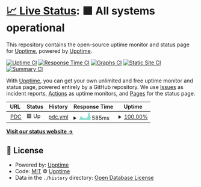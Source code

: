 # [📈 Live Status](https://upptime.github.io/upptime): <!--live status--> **🟩 All systems operational**

This repository contains the open-source uptime monitor and status page for [Upptime](https://upptime.js.org), powered by [Upptime](https://github.com/upptime/upptime).

[![Uptime CI](https://github.com/pegedece/status/workflows/Uptime%20CI/badge.svg)](https://github.com/pegedece/status/actions?query=workflow%3A%22Uptime+CI%22)
[![Response Time CI](https://github.com/pegedece/status/workflows/Response%20Time%20CI/badge.svg)](https://github.com/pegedece/status/actions?query=workflow%3A%22Response+Time+CI%22)
[![Graphs CI](https://github.com/pegedece/status/workflows/Graphs%20CI/badge.svg)](https://github.com/pegedece/status/actions?query=workflow%3A%22Graphs+CI%22)
[![Static Site CI](https://github.com/pegedece/status/workflows/Static%20Site%20CI/badge.svg)](https://github.com/pegedece/status/actions?query=workflow%3A%22Static+Site+CI%22)
[![Summary CI](https://github.com/pegedece/status/workflows/Summary%20CI/badge.svg)](https://github.com/pegedece/status/actions?query=workflow%3A%22Summary+CI%22)

With [Upptime](https://upptime.js.org), you can get your own unlimited and free uptime monitor and status page, powered entirely by a GitHub repository. We use [Issues](https://github.com/upptime/upptime/issues) as incident reports, [Actions](https://github.com/pegedece/status/actions) as uptime monitors, and [Pages](https://upptime.github.io/upptime) for the status page.

<!--start: status pages-->
<!-- This summary is generated by Upptime (https://github.com/upptime/upptime) -->
<!-- Do not edit this manually, your changes will be overwritten -->
<!-- prettier-ignore -->
| URL | Status | History | Response Time | Uptime |
| --- | ------ | ------- | ------------- | ------ |
| <img alt="" src="https://favicons.githubusercontent.com/pdc.net.ar" height="13"> [PDC](https://pdc.net.ar) | 🟩 Up | [pdc.yml](https://github.com/pegedece/status/commits/HEAD/history/pdc.yml) | <details><summary><img alt="Response time graph" src="./graphs/pdc/response-time-week.png" height="20"> 585ms</summary><br><a href="https://pegedece.github.io/status/history/pdc"><img alt="Response time 547" src="https://img.shields.io/endpoint?url=https%3A%2F%2Fraw.githubusercontent.com%2Fpegedece%2Fstatus%2FHEAD%2Fapi%2Fpdc%2Fresponse-time.json"></a><br><a href="https://pegedece.github.io/status/history/pdc"><img alt="24-hour response time 1241" src="https://img.shields.io/endpoint?url=https%3A%2F%2Fraw.githubusercontent.com%2Fpegedece%2Fstatus%2FHEAD%2Fapi%2Fpdc%2Fresponse-time-day.json"></a><br><a href="https://pegedece.github.io/status/history/pdc"><img alt="7-day response time 585" src="https://img.shields.io/endpoint?url=https%3A%2F%2Fraw.githubusercontent.com%2Fpegedece%2Fstatus%2FHEAD%2Fapi%2Fpdc%2Fresponse-time-week.json"></a><br><a href="https://pegedece.github.io/status/history/pdc"><img alt="30-day response time 556" src="https://img.shields.io/endpoint?url=https%3A%2F%2Fraw.githubusercontent.com%2Fpegedece%2Fstatus%2FHEAD%2Fapi%2Fpdc%2Fresponse-time-month.json"></a><br><a href="https://pegedece.github.io/status/history/pdc"><img alt="1-year response time 547" src="https://img.shields.io/endpoint?url=https%3A%2F%2Fraw.githubusercontent.com%2Fpegedece%2Fstatus%2FHEAD%2Fapi%2Fpdc%2Fresponse-time-year.json"></a></details> | <details><summary><a href="https://pegedece.github.io/status/history/pdc">100.00%</a></summary><a href="https://pegedece.github.io/status/history/pdc"><img alt="All-time uptime 100.00%" src="https://img.shields.io/endpoint?url=https%3A%2F%2Fraw.githubusercontent.com%2Fpegedece%2Fstatus%2FHEAD%2Fapi%2Fpdc%2Fuptime.json"></a><br><a href="https://pegedece.github.io/status/history/pdc"><img alt="24-hour uptime 100.00%" src="https://img.shields.io/endpoint?url=https%3A%2F%2Fraw.githubusercontent.com%2Fpegedece%2Fstatus%2FHEAD%2Fapi%2Fpdc%2Fuptime-day.json"></a><br><a href="https://pegedece.github.io/status/history/pdc"><img alt="7-day uptime 100.00%" src="https://img.shields.io/endpoint?url=https%3A%2F%2Fraw.githubusercontent.com%2Fpegedece%2Fstatus%2FHEAD%2Fapi%2Fpdc%2Fuptime-week.json"></a><br><a href="https://pegedece.github.io/status/history/pdc"><img alt="30-day uptime 100.00%" src="https://img.shields.io/endpoint?url=https%3A%2F%2Fraw.githubusercontent.com%2Fpegedece%2Fstatus%2FHEAD%2Fapi%2Fpdc%2Fuptime-month.json"></a><br><a href="https://pegedece.github.io/status/history/pdc"><img alt="1-year uptime 100.00%" src="https://img.shields.io/endpoint?url=https%3A%2F%2Fraw.githubusercontent.com%2Fpegedece%2Fstatus%2FHEAD%2Fapi%2Fpdc%2Fuptime-year.json"></a></details>

<!--end: status pages-->

[**Visit our status website →**](https://upptime.github.io/upptime)

## 📄 License

- Powered by: [Upptime](https://github.com/upptime/upptime)
- Code: [MIT](./LICENSE) © [Upptime](https://upptime.js.org)
- Data in the `./history` directory: [Open Database License](https://opendatacommons.org/licenses/odbl/1-0/)
